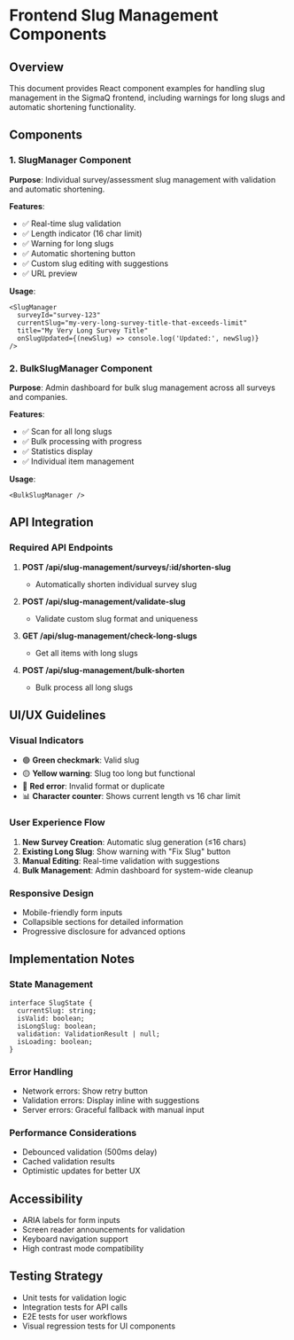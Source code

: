 # Frontend Slug Management Components

## Overview

This document provides React component examples for handling slug management in the SigmaQ frontend, including warnings for long slugs and automatic shortening functionality.

## Components

### 1. SlugManager Component

**Purpose**: Individual survey/assessment slug management with validation and automatic shortening.

**Features**:
- ✅ Real-time slug validation
- ✅ Length indicator (16 char limit)
- ✅ Warning for long slugs
- ✅ Automatic shortening button
- ✅ Custom slug editing with suggestions
- ✅ URL preview

**Usage**:
```tsx
<SlugManager
  surveyId="survey-123"
  currentSlug="my-very-long-survey-title-that-exceeds-limit"
  title="My Very Long Survey Title"
  onSlugUpdated={(newSlug) => console.log('Updated:', newSlug)}
/>
```

### 2. BulkSlugManager Component

**Purpose**: Admin dashboard for bulk slug management across all surveys and companies.

**Features**:
- ✅ Scan for all long slugs
- ✅ Bulk processing with progress
- ✅ Statistics display
- ✅ Individual item management

**Usage**:
```tsx
<BulkSlugManager />
```

## API Integration

### Required API Endpoints

1. **POST /api/slug-management/surveys/:id/shorten-slug**
   - Automatically shorten individual survey slug

2. **POST /api/slug-management/validate-slug**
   - Validate custom slug format and uniqueness

3. **GET /api/slug-management/check-long-slugs**
   - Get all items with long slugs

4. **POST /api/slug-management/bulk-shorten**
   - Bulk process all long slugs

## UI/UX Guidelines

### Visual Indicators

- 🟢 **Green checkmark**: Valid slug
- 🟡 **Yellow warning**: Slug too long but functional
- 🔴 **Red error**: Invalid format or duplicate
- 📊 **Character counter**: Shows current length vs 16 char limit

### User Experience Flow

1. **New Survey Creation**: Automatic slug generation (≤16 chars)
2. **Existing Long Slug**: Show warning with "Fix Slug" button
3. **Manual Editing**: Real-time validation with suggestions
4. **Bulk Management**: Admin dashboard for system-wide cleanup

### Responsive Design

- Mobile-friendly form inputs
- Collapsible sections for detailed information
- Progressive disclosure for advanced options

## Implementation Notes

### State Management

```tsx
interface SlugState {
  currentSlug: string;
  isValid: boolean;
  isLongSlug: boolean;
  validation: ValidationResult | null;
  isLoading: boolean;
}
```

### Error Handling

- Network errors: Show retry button
- Validation errors: Display inline with suggestions
- Server errors: Graceful fallback with manual input

### Performance Considerations

- Debounced validation (500ms delay)
- Cached validation results
- Optimistic updates for better UX

## Accessibility

- ARIA labels for form inputs
- Screen reader announcements for validation
- Keyboard navigation support
- High contrast mode compatibility

## Testing Strategy

- Unit tests for validation logic
- Integration tests for API calls
- E2E tests for user workflows
- Visual regression tests for UI components
